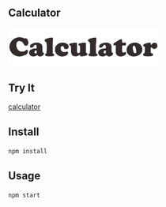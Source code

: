 Calculator
---
<img src="Logotype primary.png" width="60%" height="60%" />

Try It
---

[calculator](https://calculator/)



Install
---

`npm install`



Usage
---

`npm start`
